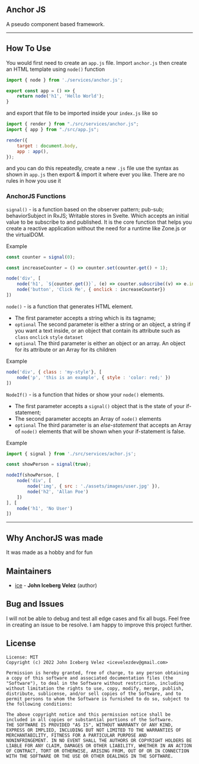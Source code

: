 ## Anchor JS

A pseudo component based framework.

---

## How To Use

You would first need to create an ```app.js``` file. Import ```anchor.js``` then create an HTML template using ```node()``` function

```js
import { node } from './services/anchor.js';

export const app = () => {
    return node('h1', 'Hello World');
} 
```

and export that file to be imported inside your ```index.js``` like so

```js
import { render } from "./src/services/anchor.js";
import { app } from "./src/app.js";

render({
    target : document.body,
    app : app(),
});
```

and you can do this repeatedly, create a new ```.js``` file use the syntax as shown in ```app.js``` then export & import it where ever you like. There are no rules in how you use it

### AnchorJS Functions

```signal()``` - is a function based on the observer pattern; pub-sub; behaviorSubject in RxJS; Writable stores in Svelte. Which accepts an initial value to be subscribe to and published. It is the core function that helps you create a reactive application without the need for a runtime like Zone.js or the virtualDOM.

Example
```js
const counter = signal(0);

const increaseCounter = () => counter.set(counter.get() + 1);

node('div', [
    node('h1', `${counter.get()}`, (e) => counter.subscribe((v) => e.innerText = `${e}`)),
    node('button', 'Click Me', { onclick : increaseCounter})
])
```

```node()``` - is a function that generates HTML element. 
*   The first parameter accepts a string which is its tagname; 
*   ```optional``` The second parameter is either a string or an object, a string if you want a text inside, or an object that contain its attribute such as ```class``` ```onclick``` ```style``` ```dataset``` 
*   ```optional``` The third parameter is either an object or an array. An object for its attribute or an Array for its children

Example
```js 
node('div', { class : 'my-style'}, [
    node('p', 'this is an example', { style : 'color: red;' })
])
```

```NodeIf()``` - is a function that hides or show your ```node()``` elements. 
*   The first parameter accepts a ```signal()``` object that is the state of your if-statement; 
*   The second parameter accepts an Array of ```node()``` elements
*   ```optional``` The third parameter is an *else-statement* that accepts an Array of ```node()``` elements that will be shown when your if-statement is false.

Example
```js
import { signal } from './src/services/achor.js';

const showPerson = signal(true);

nodeIf(showPerson, [
    node('div', [
        node('img', { src : './assets/images/user.jpg' }),
        node('h2', 'Allan Poe')
    ])
], [
    node('h1', 'No User')
])
```

---

## Why AnchorJS was made

It was made as a hobby and for fun

## Maintainers

- [ice](mailto:icevelezdev@gmail.com) - **John Iceberg Velez** (author)

## Bug and Issues

I will not be able to debug and test all edge cases and fix all bugs. Feel free in creating an issue to be resolve. I am happy to improve this project further.

## License

```text
License: MIT 
Copyright (c) 2022 John Iceberg Velez <icevelezdev@gmail.com>

Permission is hereby granted, free of charge, to any person obtaining
a copy of this software and associated documentation files (the
"Software"), to deal in the Software without restriction, including
without limitation the rights to use, copy, modify, merge, publish,
distribute, sublicense, and/or sell copies of the Software, and to
permit persons to whom the Software is furnished to do so, subject to
the following conditions:

The above copyright notice and this permission notice shall be
included in all copies or substantial portions of the Software.
THE SOFTWARE IS PROVIDED "AS IS", WITHOUT WARRANTY OF ANY KIND,
EXPRESS OR IMPLIED, INCLUDING BUT NOT LIMITED TO THE WARRANTIES OF
MERCHANTABILITY, FITNESS FOR A PARTICULAR PURPOSE AND
NONINFRINGEMENT. IN NO EVENT SHALL THE AUTHORS OR COPYRIGHT HOLDERS BE
LIABLE FOR ANY CLAIM, DAMAGES OR OTHER LIABILITY, WHETHER IN AN ACTION
OF CONTRACT, TORT OR OTHERWISE, ARISING FROM, OUT OF OR IN CONNECTION
WITH THE SOFTWARE OR THE USE OR OTHER DEALINGS IN THE SOFTWARE.
```